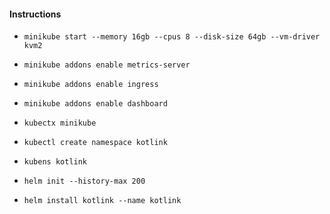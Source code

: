 #### Instructions

* `minikube start --memory 16gb --cpus 8 --disk-size 64gb --vm-driver kvm2`
* `minikube addons enable metrics-server`
* `minikube addons enable ingress`
* `minikube addons enable dashboard`
* `kubectx minikube`

* `kubectl create namespace kotlink`
* `kubens kotlink`

* `helm init --history-max 200`

* `helm install kotlink --name kotlink`